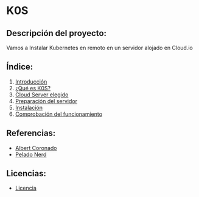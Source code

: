 # K0S

## Descripción del proyecto:
Vamos a Instalar Kubernetes en remoto en un servidor alojado en Cloud.io

## Índice:
1. [ Introducción ](https://github.com/juanglez01/K0S/blob/1820b1d44fd068e6eb067daa6bc1fb2f3d7a7b6f/Introducci%C3%B3n.md)
2. [ ¿Qué es K0S? ](https://github.com/juanglez01/K0S/blob/1820b1d44fd068e6eb067daa6bc1fb2f3d7a7b6f/K0S.md)
3. [ Cloud Server elegido ](https://github.com/juanglez01/K0S/blob/b0616b93761dee18a7403e36b344dfc98b45215a/cloud.md)
4. [ Preparación del servidor ](https://github.com/juanglez01/K0S/blob/6ae41db718fbd782c18061e160ed9dc7d8188d6f/preparacionServidores.md)
5. [ Instalación ](https://github.com/juanglez01/K0S/blob/3f73fb0304a4b872edaee16dba3f0185f6e4530d/instalacion.md)
6. [ Comprobación del funcionamiento ](https://github.com/juanglez01/K0S/blob/62c3dfe4c61ffd528ebf63251fd8b32234a90b20/comprobacion.md)

## Referencias:
- [ Albert Coronado ]()
- [ Pelado Nerd ]()

## Licencias:
- [ Licencia ](https://github.com/juanglez01/K0S/blob/71c3464bc13baff36bf5d650c3cb51f8116cf4d8/licencia.md)
